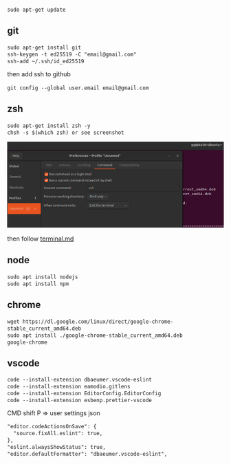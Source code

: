 `sudo apt-get update`

## git
```
sudo apt-get install git
ssh-keygen -t ed25519 -C "email@gmail.com"
ssh-add ~/.ssh/id_ed25519
```
then add ssh to github

`git config --global user.email email@gmail.com`

## zsh

```
sudo apt-get install zsh -y
chsh -s $(which zsh) or see screenshot
```
![def-ubuntu](img/ubuntu.def-terminal.png)

then follow [terminal.md](terminal.md)

## node
```
sudo apt install nodejs
sudo apt install npm
```

## chrome
```
wget https://dl.google.com/linux/direct/google-chrome-stable_current_amd64.deb
sudo apt install ./google-chrome-stable_current_amd64.deb
google-chrome
```

## vscode

```
code --install-extension dbaeumer.vscode-eslint
code --install-extension eamodio.gitlens
code --install-extension EditorConfig.EditorConfig
code --install-extension esbenp.prettier-vscode
```
CMD shift P => user settings json
```
"editor.codeActionsOnSave": {
  "source.fixAll.eslint": true,
},
"eslint.alwaysShowStatus": true,
"editor.defaultFormatter": "dbaeumer.vscode-eslint",
```
